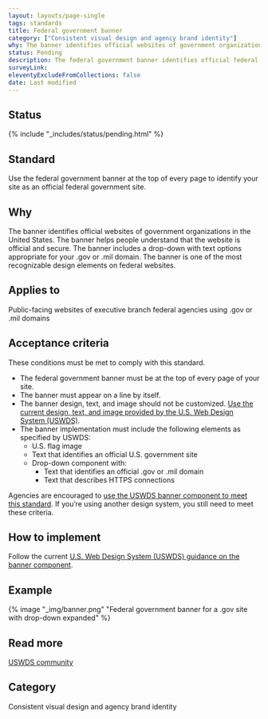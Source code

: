 ```yaml
---
layout: layouts/page-single
tags: standards
title: Federal government banner
category: ["Consistent visual design and agency brand identity"]
why: The banner identifies official websites of government organizations in the United States.
status: Pending
description: The federal government banner identifies official federal government sites. Learn how to implement the banner on your federal government site.
surveyLink: 
eleventyExcludeFromCollections: false
date: Last modified
---
```


## Status

{% include "_includes/status/pending.html" %}

## Standard

Use the federal government banner at the top of every page to identify your site as an official federal government site.

## Why

The banner identifies official websites of government organizations in the United States. The banner helps people understand that the website is official and secure. The banner includes a drop-down with text options appropriate for your .gov or .mil domain. The banner is one of the most recognizable design elements on federal websites.

## Applies to

Public-facing websites of executive branch federal agencies using .gov or .mil domains

## Acceptance criteria

These conditions must be met to comply with this standard.

- The federal government banner must be at the top of every page of your site.
- The banner must appear on a line by itself.
- The banner design, text, and image should not be customized. [Use the current design, text, and image provided by the U.S. Web Design System (USWDS)](https://designsystem.digital.gov/components/banner/). 
- The banner implementation must include the following elements as specified by USWDS:
    - U.S. flag image
    - Text that identifies an official U.S. government site
    - Drop-down component with:
      - Text that identifies an official .gov or .mil domain
      - Text that describes HTTPS connections
     
Agencies are encouraged to [use the USWDS banner component to meet this standard](https://designsystem.digital.gov/components/banner/). If you’re using another design system, you still need to meet these criteria.

## How to implement

Follow the current [U.S. Web Design System (USWDS) guidance on the banner component](https://designsystem.digital.gov/components/banner/).

## Example

{% image "_img/banner.png" "Federal government banner for a .gov site with drop-down expanded" %}

## Read more

[USWDS community](https://designsystem.digital.gov/about/community/)

## Category

Consistent visual design and agency brand identity

